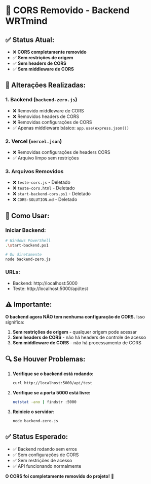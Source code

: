 # 🚫 CORS Removido - Backend WRTmind

## **✅ Status Atual:**
- ❌ **CORS completamente removido**
- ✅ **Sem restrições de origem**
- ✅ **Sem headers de CORS**
- ✅ **Sem middleware de CORS**

## **🔧 Alterações Realizadas:**

### **1. Backend (`backend-zero.js`)**
- ❌ Removido middleware de CORS
- ❌ Removidos headers de CORS
- ❌ Removidas configurações de CORS
- ✅ Apenas middleware básico: `app.use(express.json())`

### **2. Vercel (`vercel.json`)**
- ❌ Removidas configurações de headers CORS
- ✅ Arquivo limpo sem restrições

### **3. Arquivos Removidos**
- ❌ `teste-cors.js` - Deletado
- ❌ `teste-cors.html` - Deletado
- ❌ `start-backend-cors.ps1` - Deletado
- ❌ `CORS-SOLUTION.md` - Deletado

## **🚀 Como Usar:**

### **Iniciar Backend:**
```bash
# Windows PowerShell
.\start-backend.ps1

# Ou diretamente
node backend-zero.js
```

### **URLs:**
- Backend: http://localhost:5000
- Teste: http://localhost:5000/api/test

## **⚠️ Importante:**

**O backend agora NÃO tem nenhuma configuração de CORS.** Isso significa:

1. **Sem restrições de origem** - qualquer origem pode acessar
2. **Sem headers de CORS** - não há headers de controle de acesso
3. **Sem middleware de CORS** - não há processamento de CORS

## **🔍 Se Houver Problemas:**

1. **Verifique se o backend está rodando:**
   ```bash
   curl http://localhost:5000/api/test
   ```

2. **Verifique se a porta 5000 está livre:**
   ```bash
   netstat -ano | findstr :5000
   ```

3. **Reinicie o servidor:**
   ```bash
   node backend-zero.js
   ```

## **✅ Status Esperado:**

- ✅ Backend rodando sem erros
- ✅ Sem configurações de CORS
- ✅ Sem restrições de acesso
- ✅ API funcionando normalmente

**O CORS foi completamente removido do projeto!** 🎉 